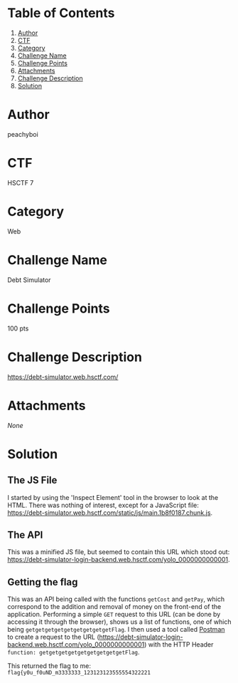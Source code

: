# Table of Contents
1. [Author](#Author)
2. [CTF](#CTF)
3. [Category](#Category)
4. [Challenge Name](#Challenge-Name)
5. [Challenge Points](#Challenge-Points)
6. [Attachments](#Attachments)
7. [Challenge Description](#Challenge-Description)
8. [Solution](#Solution)

# Author
peachyboi

# CTF
HSCTF 7

# Category
Web

# Challenge Name
Debt Simulator

# Challenge Points
100 pts

# Challenge Description
https://debt-simulator.web.hsctf.com/

# Attachments
_None_

# Solution
## The JS File
I started by using the 'Inspect Element' tool in the browser to look at the HTML. There was nothing of interest, except for a JavaScript file: https://debt-simulator.web.hsctf.com/static/js/main.1b8f0187.chunk.js.

## The API
This was a minified JS file, but seemed to contain this URL which stood out: https://debt-simulator-login-backend.web.hsctf.com/yolo_0000000000001.

## Getting the flag
This was an API being called with the functions `getCost` and `getPay`, which correspond to the addition and removal of money on the front-end of the application. 
Performing a simple `GET` request to this URL (can be done by accessing it through the browser), shows us a list of functions, one of which being `getgetgetgetgetgetgetgetgetFlag`. 
I then used a tool called [Postman](https://www.postman.com/) to create a request to the URL (https://debt-simulator-login-backend.web.hsctf.com/yolo_0000000000001) with the HTTP Header `function: getgetgetgetgetgetgetgetgetFlag`. 

This returned the flag to me:
`flag{y0u_f0uND_m3333333_123123123555554322221`